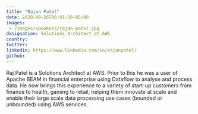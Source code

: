 ```yaml
---
title: "Rajan Patel"
date: 2020-08-26T06:01:50-05:00
images: 
 - /images/speakers/rajan-patel.jpg
designation: Solutions Architect at AWS
country: 
twitter: 
linkedin: https://www.linkedin.com/in/rajanpatel/
github: 
---
```


Raj Patel is a Solutions Architect at AWS. Prior to this he was a user of Apache BEAM in financial enterprise using Dataflow to analyse and process data.  He now brings this experience to a variety of start-up customers from finance to health, gaming to retail, helping them innovate at scale and enable their large scale data processing use cases (bounded or unbounded) using AWS services.